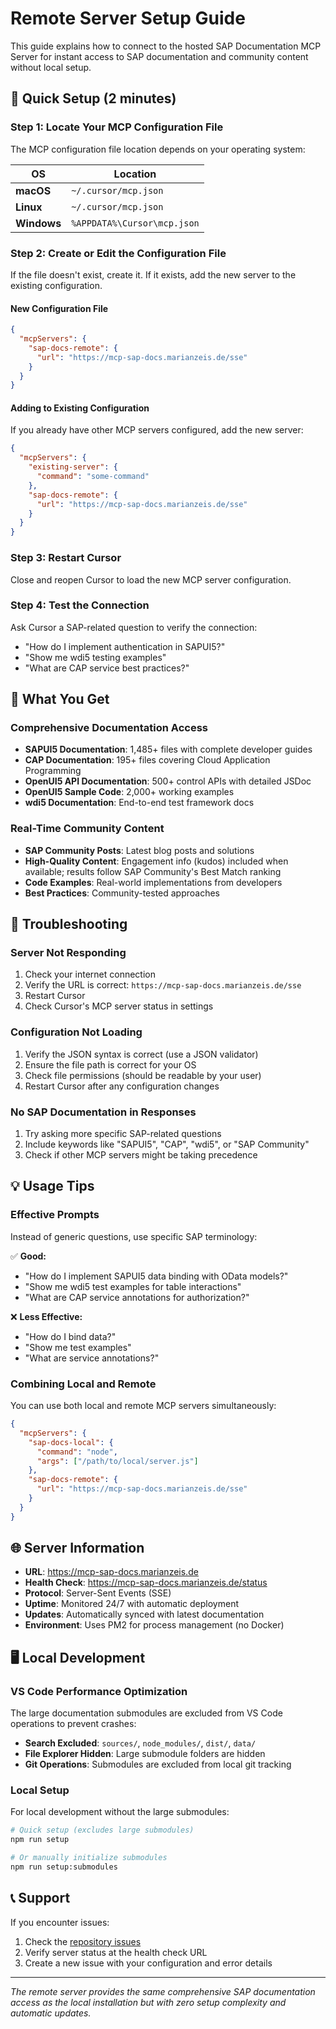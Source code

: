 # Remote Server Setup Guide

This guide explains how to connect to the hosted SAP Documentation MCP Server for instant access to SAP documentation and community content without local setup.

## 🚀 Quick Setup (2 minutes)

### Step 1: Locate Your MCP Configuration File

The MCP configuration file location depends on your operating system:

| OS | Location |
|---|---|
| **macOS** | `~/.cursor/mcp.json` |
| **Linux** | `~/.cursor/mcp.json` |
| **Windows** | `%APPDATA%\Cursor\mcp.json` |

### Step 2: Create or Edit the Configuration File

If the file doesn't exist, create it. If it exists, add the new server to the existing configuration.

#### New Configuration File
```json
{
  "mcpServers": {
    "sap-docs-remote": {
      "url": "https://mcp-sap-docs.marianzeis.de/sse"
    }
  }
}
```

#### Adding to Existing Configuration
If you already have other MCP servers configured, add the new server:

```json
{
  "mcpServers": {
    "existing-server": {
      "command": "some-command"
    },
    "sap-docs-remote": {
      "url": "https://mcp-sap-docs.marianzeis.de/sse"
    }
  }
}
```

### Step 3: Restart Cursor

Close and reopen Cursor to load the new MCP server configuration.

### Step 4: Test the Connection

Ask Cursor a SAP-related question to verify the connection:

- "How do I implement authentication in SAPUI5?"
- "Show me wdi5 testing examples"
- "What are CAP service best practices?"

## 🎯 What You Get

### Comprehensive Documentation Access
- **SAPUI5 Documentation**: 1,485+ files with complete developer guides
- **CAP Documentation**: 195+ files covering Cloud Application Programming
- **OpenUI5 API Documentation**: 500+ control APIs with detailed JSDoc
- **OpenUI5 Sample Code**: 2,000+ working examples
- **wdi5 Documentation**: End-to-end test framework docs

### Real-Time Community Content
- **SAP Community Posts**: Latest blog posts and solutions
- **High-Quality Content**: Engagement info (kudos) included when available; results follow SAP Community's Best Match ranking
- **Code Examples**: Real-world implementations from developers
- **Best Practices**: Community-tested approaches

## 🔧 Troubleshooting

### Server Not Responding
1. Check your internet connection
2. Verify the URL is correct: `https://mcp-sap-docs.marianzeis.de/sse`
3. Restart Cursor
4. Check Cursor's MCP server status in settings

### Configuration Not Loading
1. Verify the JSON syntax is correct (use a JSON validator)
2. Ensure the file path is correct for your OS
3. Check file permissions (should be readable by your user)
4. Restart Cursor after any configuration changes

### No SAP Documentation in Responses
1. Try asking more specific SAP-related questions
2. Include keywords like "SAPUI5", "CAP", "wdi5", or "SAP Community"
3. Check if other MCP servers might be taking precedence

## 💡 Usage Tips

### Effective Prompts
Instead of generic questions, use specific SAP terminology:

✅ **Good:**
- "How do I implement SAPUI5 data binding with OData models?"
- "Show me wdi5 test examples for table interactions"
- "What are CAP service annotations for authorization?"

❌ **Less Effective:**
- "How do I bind data?"
- "Show me test examples"
- "What are service annotations?"

### Combining Local and Remote
You can use both local and remote MCP servers simultaneously:

```json
{
  "mcpServers": {
    "sap-docs-local": {
      "command": "node",
      "args": ["/path/to/local/server.js"]
    },
    "sap-docs-remote": {
      "url": "https://mcp-sap-docs.marianzeis.de/sse"
    }
  }
}
```

## 🌐 Server Information

- **URL**: https://mcp-sap-docs.marianzeis.de
- **Health Check**: https://mcp-sap-docs.marianzeis.de/status
- **Protocol**: Server-Sent Events (SSE)
- **Uptime**: Monitored 24/7 with automatic deployment
- **Updates**: Automatically synced with latest documentation
- **Environment**: Uses PM2 for process management (no Docker)

## 🖥️ Local Development

### VS Code Performance Optimization
The large documentation submodules are excluded from VS Code operations to prevent crashes:

- **Search Excluded**: `sources/`, `node_modules/`, `dist/`, `data/`
- **File Explorer Hidden**: Large submodule folders are hidden
- **Git Operations**: Submodules are excluded from local git tracking

### Local Setup
For local development without the large submodules:

```bash
# Quick setup (excludes large submodules)
npm run setup

# Or manually initialize submodules
npm run setup:submodules
```

## 📞 Support

If you encounter issues:

1. Check the [repository issues](https://github.com/marianfoo/mcp-sap-docs/issues)
2. Verify server status at the health check URL
3. Create a new issue with your configuration and error details

---

*The remote server provides the same comprehensive SAP documentation access as the local installation but with zero setup complexity and automatic updates.*